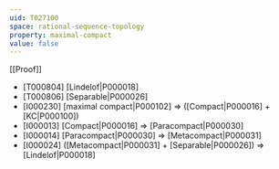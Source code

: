 ```yaml
---
uid: T027100
space: rational-sequence-topology
property: maximal-compact
value: false
---
```

[[Proof]]

* [T000804] [Lindelof|P000018]
* [T000806] [Separable|P000026]
* [I000230] [maximal compact|P000102] => ([Compact|P000016] + [KC|P000100])
* [I000013] [Compact|P000016] => [Paracompact|P000030]
* [I000014] [Paracompact|P000030] => [Metacompact|P000031]
* [I000024] ([Metacompact|P000031] + [Separable|P000026]) => [Lindelof|P000018]

